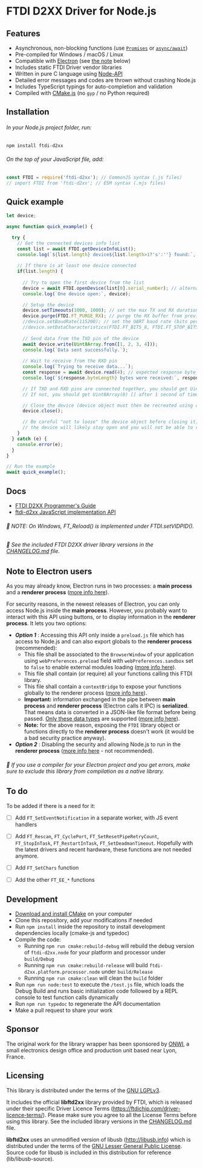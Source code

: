# FTDI D2XX Driver for Node.js

## Features
- Asynchronous, non-blocking functions (use [`Promises`](https://developer.mozilla.org/en-US/docs/Learn/JavaScript/Asynchronous/Promises) or [`async/await`](https://developer.mozilla.org/en-US/docs/Learn/JavaScript/Asynchronous/Promises#async_and_await))
- Pre-compiled for Windows / macOS / Linux
- Compatible with [Electron](https://www.electronjs.org/) (see [the note](#note-to-electron-users) below)
- Includes static FTDI Driver vendor libraries
- Written in pure C language using [Node-API](https://nodejs.org/api/n-api.html#node-api)
- Detailed error messages and codes are thrown without crashing Node.js
- Includes TypeScript typings for auto-completion and validation
- Compiled with [CMake.js](https://github.com/cmake-js/cmake-js) (no `gyp` / no Python required)


## Installation
###### In your Node.js project folder, run:
```bash
npm install ftdi-d2xx
```
###### On the top of your JavaScript file, add:
```js
const FTDI = require('ftdi-d2xx'); // CommonJS syntax (.js files)
// import FTDI from 'ftdi-d2xx'; // ESM syntax (.mjs files)
```


## Quick example
```js
let device;

async function quick_example() {

  try {
    // Get the connected devices info list 
    const list = await FTDI.getDeviceInfoList();
    console.log(`${list.length} device${list.length>1?'s':''} found:`, list);
    
    // If there is at least one device connected
    if(list.length) {
  
      // Try to open the first device from the list
      device = await FTDI.openDevice(list[0].serial_number); // alternatively openDevice({ usb_loc_id: list[0].usb_loc_id });
      console.log(`One device open:`, device);

      // Setup the device
      device.setTimeouts(1000, 1000); // set the max TX and RX duration in ms
      device.purge(FTDI.FT_PURGE_RX); // purge the RX buffer from previous received data
      //device.setBaudRate(115200); // set the UART baud rate (bits per second)
      //device.setDataCharacteristics(FTDI.FT_BITS_8, FTDI.FT_STOP_BITS_1, FTDI.FT_PARITY_NONE);
  
      // Send data from the TXD pin of the device
      await device.write(Uint8Array.from([1, 2, 3, 4]));
      console.log(`Data sent successfully.`);
  
      // Wait to receive from the RXD pin
      console.log(`Trying to receive data...`);
      const response = await device.read(4); // expected response byte length (will return either if this is reached or after an RX timeout)
      console.log(`${response.byteLength} bytes were received:`, response);

      // If TXD and RXD pins are connected together, you should get Uint8Array(4) [1, 2, 3, 4] immediately
      // If not, you should get Uint8Array(0) [] after 1 second of timeout

      // Close the device (device object must then be recreated using openDevice)
      device.close();

      // Be careful "not to loose" the device object before closing it, otherwise
      // the device will likely stay open and you will not be able to re-open it.
    }
  } catch (e) {
    console.error(e);
  }
}

// Run the example
await quick_example();
```


## Docs
- [FTDI D2XX Programmer's Guide](https://ftdichip.com/wp-content/uploads/2020/08/D2XX_Programmers_GuideFT_000071.pdf)
- [ftdi-d2xx JavaScript implementation API](docs/Home.md)

###### :speech_balloon: NOTE: On Windows, FT_Reload() is implemented under FTDI.setVIDPID().
###### :speech_balloon: See the included FTDI D2XX driver library versions in the [CHANGELOG.md](CHANGELOG.md) file.


## Note to Electron users

As you may already know, Electron runs in two processes: a **main process** and a **renderer process** ([more info here](https://www.electronjs.org/docs/latest/tutorial/process-model)).

For security reasons, in the newest releases of Electron, you can only access Node.js inside the **main process**. However, you probably want to interact with this API using buttons, or to display information in the **renderer process**. It lets you two options:

- ***Option 1*** : Accessing this API only inside a `preload.js` file which has access to Node.js and can also export globals to the **renderer process** (recommended):
  - This file shall be associated to the `BrowserWindow` of your application using `webPreferences.preload` field with `webPreferences.sandbox` set to `false` to enable external modules loading ([more info here](https://www.electronjs.org/docs/latest/tutorial/process-model#preload-scripts)).
  - This file shall contain (or require) all your functions calling this FTDI library.
  - This file shall contain a `contextBridge` to expose your functions globally to the renderer process ([more info here](https://www.electronjs.org/docs/latest/api/context-bridge#usage)).
  - **Important:** information exchanged in the pipe between **main process** and **renderer process** (Electron calls it IPC) is **serialized**. That means data is converted in a JSON-like file format before being passed. [Only these data types](https://developer.mozilla.org/en-US/docs/Web/API/Web_Workers_API/Structured_clone_algorithm#supported_types) are supported ([more info here](https://www.electronjs.org/docs/latest/tutorial/ipc#object-serialization)).
  - **Note:** for the above reason, exposing the `FTDI` library object or functions directly to the **renderer process** doesn't work (it would be a bad security practice anyway).
- ***Option 2*** : Disabling the security and allowing Node.js to run in the **renderer process** ([more info here](https://www.electronjs.org/docs/latest/tutorial/security#2-do-not-enable-nodejs-integration-for-remote-content) - not recommended).

###### :speech_balloon: If you use a compiler for your Electron project and you get errors, make sure to exclude this library from compilation as a native library.


## To do
To be added if there is a need for it:
- [ ] Add `FT_SetEventNotification` in a separate worker, with JS event handlers
- [ ] Add `FT_Rescan`, `FT_CyclePort`, `FT_SetResetPipeRetryCount`, `FT_StopInTask`, `FT_RestartInTask`, `FT_SetDeadmanTimeout`. Hopefully with the latest drivers and recent hardware, these functions are not needed anymore.
- [ ] Add `FT_SetChars` function
- [ ] Add the other `FT_EE_*` functions


## Development
- [Download and install CMake](https://cmake.org/download/) on your computer
- Clone this repository, add your modifications if needed
- Run `npm install` inside the repository to install development dependencies locally (cmake-js and typedoc)
- Compile the code:
  - Running `npm run cmake:rebuild-debug` will rebuild the debug version of `ftdi-d2xx.node` for your platform and processor under `build/Debug`
  - Running `npm run cmake:rebuild-release` will build `ftdi-d2xx.platform.processor.node` under `build/Release`
  - Running `npm run cmake:clean` will clean the `build` folder
- Run `npm run node:test` to execute the `/test.js` file, which loads the Debug Build and runs basic initialization code followed by a REPL console to test function calls dynamically
- Run `npm run typedoc` to regenerate the API documentation
- Make a pull request to share your work


## Sponsor
The original work for the library wrapper has been sponsored by [ONWI](https://www.onwi.fr/), a small electronics design office and production unit based near Lyon, France.


## Licensing
This library is distributed under the terms of the [GNU LGPLv3](LICENSE).

It includes the official **libftd2xx** library provided by FTDI, which is released under their specific Driver Licence Terms (https://ftdichip.com/driver-licence-terms/). Please make sure you agree to all the License Terms before using this library. See the included library versions in the [CHANGELOG.md](CHANGELOG.md) file.

**libftd2xx** uses an unmodified version of libusb (http://libusb.info) which is distributed under the terms of the [GNU Lesser General Public License](https://www.gnu.org/licenses/lgpl-2.1.html). Source code for libusb is included in this distribution for reference (lib/libusb-source).

